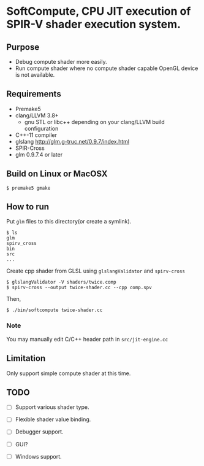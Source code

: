 # SoftCompute, CPU JIT execution of SPIR-V shader execution system.

## Purpose

* Debug compute shader more easily.
* Run compute shader where no compute shader capable OpenGL device is not available.

## Requirements

* Premake5
* clang/LLVM 3.8+
  * gnu STL or libc++ depending on your clang/LLVM build configuration
* C++-11 compiler
* glslang http://glm.g-truc.net/0.9.7/index.html
* SPIR-Cross
* glm 0.9.7.4 or later


## Build on Linux or MacOSX

    $ premake5 gmake

## How to run

Put `glm` files to this directory(or create a symlink).

    $ ls
    glm
    spirv_cross
    bin
    src
    ... 

Create cpp shader from GLSL using `glslangValidator` and `spirv-cross`

    $ glslangValidator -V shaders/twice.comp
    $ spirv-cross --output twice-shader.cc --cpp comp.spv

Then,

    $ ./bin/softcompute twice-shader.cc

### Note

You may manually edit C/C++ header path in `src/jit-engine.cc`


## Limitation


Only support simple compute shader at this time.

## TODO

* [ ] Support various shader type.
* [ ] Flexible shader value binding.
* [ ] Debugger support.
* [ ] GUI?
* [ ] Windows support.

